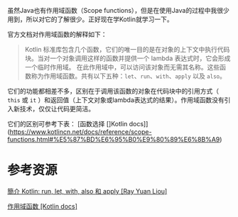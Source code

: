 虽然Java也有作用域函数（Scope functions），但是在使用Java的过程中我很少用到，所以对它的了解很少。正好现在学Kotlin就学习一下。

官方文档对作用域函数的解释如下：
>Kotlin 标准库包含几个函数，它们的唯一目的是在对象的上下文中执行代码块。当对一个对象调用这样的函数并提供一个 lambda 表达式时，它会形成一个临时作用域。
>在此作用域中，可以访问该对象而无需其名称。这些函数称为作用域函数。共有以下五种：`let`、`run`、`with`、`apply` 以及 `also`。

它们的功能都相差不多，区别在于调用该函数的对象在代码块中的引用方式（ `this` 或 `it` ）和返回值（上下文对象或lambda表达式的结果）。作用域函数没有引入新技术，仅仅让代码更简洁。

它们的区别可参考下表：
[函数选择 []Kotlin docs]](https://www.kotlincn.net/docs/reference/scope-functions.html#%E5%87%BD%E6%95%B0%E9%80%89%E6%8B%A9)

# 参考资源

[簡介 Kotlin: run, let, with, also 和 apply [Ray Yuan Liou]](https://louis383.medium.com/%E7%B0%A1%E4%BB%8B-kotlin-run-let-with-also-%E5%92%8C-apply-f83860207a0c)

[作用域函数 [Kotlin docs]](https://www.kotlincn.net/docs/reference/scope-functions.html)
